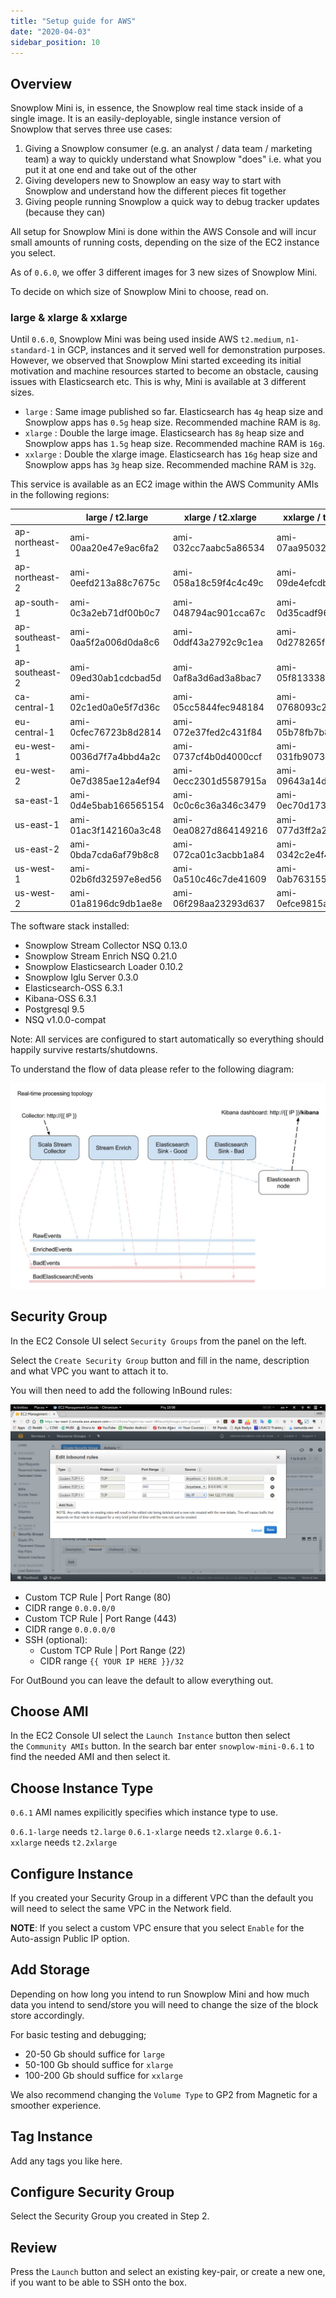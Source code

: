 ```yaml
---
title: "Setup guide for AWS"
date: "2020-04-03"
sidebar_position: 10
---
```


## Overview

Snowplow Mini is, in essence, the Snowplow real time stack inside of a single image. It is an easily-deployable, single instance version of Snowplow that serves three use cases:

1. Giving a Snowplow consumer (e.g. an analyst / data team / marketing team) a way to quickly understand what Snowplow "does" i.e. what you put it at one end and take out of the other
2. Giving developers new to Snowplow an easy way to start with Snowplow and understand how the different pieces fit together
3. Giving people running Snowplow a quick way to debug tracker updates (because they can)

All setup for Snowplow Mini is done within the AWS Console and will incur small amounts of running costs, depending on the size of the EC2 instance you select.

As of `0.6.0`, we offer 3 different images for 3 new sizes of Snowplow Mini.

To decide on which size of Snowplow Mini to choose, read on.

### [](https://github.com/snowplow/snowplow-mini/wiki/Setup-guide-AWS---0.6.1#large--xlarge--xxlarge)large & xlarge & xxlarge

Until `0.6.0`, Snowplow Mini was being used inside AWS `t2.medium`, `n1-standard-1` in GCP, instances and it served well for demonstration purposes. However, we observed that Snowplow Mini started exceeding its initial motivation and machine resources started to become an obstacle, causing issues with Elasticsearch etc. This is why, Mini is available at 3 different sizes.

- `large` : Same image published so far. Elasticsearch has `4g` heap size and Snowplow apps has `0.5g` heap size. Recommended machine RAM is `8g`.
- `xlarge` : Double the large image. Elasticsearch has `8g` heap size and Snowplow apps has `1.5g` heap size. Recommended machine RAM is `16g`.
- `xxlarge` : Double the xlarge image. Elasticsearch has `16g` heap size and Snowplow apps has `3g` heap size. Recommended machine RAM is `32g`.

This service is available as an EC2 image within the AWS Community AMIs in the following regions:

|  | large / t2.large | xlarge / t2.xlarge | xxlarge / t2.xxlarge |
| --- | --- | --- | --- |
| ap-northeast-1 | ami-00aa20e47e9ac6fa2 | ami-032cc7aabc5a86534 | ami-07aa95032a39aee39 |
| ap-northeast-2 | ami-0eefd213a88c7675c | ami-058a18c59f4c4c49c | ami-09de4efcdbcb5cd21 |
| ap-south-1 | ami-0c3a2eb71df00b0c7 | ami-048794ac901cca67c | ami-0d35cadf961e41edc |
| ap-southeast-1 | ami-0aa5f2a006d0da8c6 | ami-0ddf43a2792c9c1ea | ami-0d278265fb7442fb0 |
| ap-southeast-2 | ami-09ed30ab1cdcbad5d | ami-0af8a3d6ad3a8bac7 | ami-05f8133382ed20753 |
| ca-central-1 | ami-02c1ed0a0e5f7d36c | ami-05cc5844fec948184 | ami-0768093c29d451758 |
| eu-central-1 | ami-0cfec76723b8d2814 | ami-072e37fed2c431f84 | ami-05b78fb7b858a49b3 |
| eu-west-1 | ami-0036d7f7a4bbd4a2c | ami-0737cf4b0d4000ccf | ami-031fb9073d972bf1b |
| eu-west-2 | ami-0e7d385ae12a4ef94 | ami-0ecc2301d5587915a | ami-09643a14d5f1d445c |
| sa-east-1 | ami-0d4e5bab166565154 | ami-0c0c6c36a346c3479 | ami-0ec70d173842069f2 |
| us-east-1 | ami-01ac3f142160a3c48 | ami-0ea0827d864149216 | ami-077d3ff2a22f3f2a9 |
| us-east-2 | ami-0bda7cda6af79b8c8 | ami-072ca01c3acbb1a84 | ami-0342c2e4f4e0da7a6 |
| us-west-1 | ami-02b6fd32597e8ed56 | ami-0a510c46c7de41609 | ami-0ab763155b00e1cc2 |
| us-west-2 | ami-01a8196dc9db1ae8e | ami-06f298aa23293d637 | ami-0efce9815a0be2aca |

The software stack installed:

- Snowplow Stream Collector NSQ 0.13.0
- Snowplow Stream Enrich NSQ 0.21.0
- Snowplow Elasticsearch Loader 0.10.2
- Snowplow Iglu Server 0.3.0
- Elasticsearch-OSS 6.3.1
- Kibana-OSS 6.3.1
- Postgresql 9.5
- NSQ v1.0.0-compat

Note: All services are configured to start automatically so everything should happily survive restarts/shutdowns.

To understand the flow of data please refer to the following diagram:

![snowplow-mini-topology](images/snowplow-mini-topology.jpg)

## Security Group

In the EC2 Console UI select `Security Groups` from the panel on the left.

Select the `Create Security Group` button and fill in the name, description and what VPC you want to attach it to.

You will then need to add the following InBound rules:

![snowplow-mini-security-group-setup](images/security-groups-setup.png)

- Custom TCP Rule | Port Range (80)
- CIDR range `0.0.0.0/0`
- Custom TCP Rule | Port Range (443)
- CIDR range `0.0.0.0/0`
- SSH (optional):
    - Custom TCP Rule | Port Range (22)
    - CIDR range `{{ YOUR IP HERE }}/32`

For OutBound you can leave the default to allow everything out.

## Choose AMI

In the EC2 Console UI select the `Launch Instance` button then select the `Community AMIs` button. In the search bar enter `snowplow-mini-0.6.1` to find the needed AMI and then select it.

## Choose Instance Type

`0.6.1` AMI names expilicitly specifies which instance type to use.

`0.6.1-large` needs `t2.large` `0.6.1-xlarge` needs `t2.xlarge` `0.6.1-xxlarge` needs `t2.2xlarge`

## Configure Instance

If you created your Security Group in a different VPC than the default you will need to select the same VPC in the Network field.

**NOTE**: If you select a custom VPC ensure that you select `Enable` for the Auto-assign Public IP option.

## Add Storage

Depending on how long you intend to run Snowplow Mini and how much data you intend to send/store you will need to change the size of the block store accordingly.

For basic testing and debugging;

- 20-50 Gb should suffice for `large`
- 50-100 Gb should suffice for `xlarge`
- 100-200 Gb should suffice for `xxlarge`

We also recommend changing the `Volume Type` to GP2 from Magnetic for a smoother experience.

## Tag Instance

Add any tags you like here.

## Configure Security Group

Select the Security Group you created in Step 2.

## Review

Press the `Launch` button and select an existing key-pair, or create a new one, if you want to be able to SSH onto the box.
